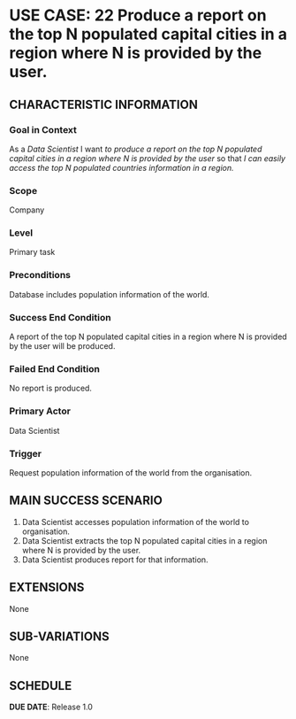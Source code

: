 # USE CASE: 22 Produce a report on the top N populated capital cities in a region where N is provided by the user.
## CHARACTERISTIC INFORMATION

### Goal in Context

As a *Data Scientist* I want *to produce a report on the top N populated capital cities in a region where N is provided by the user* so that *I can easily access the top N populated countries information in a region.*

### Scope

Company

### Level

Primary task

### Preconditions

Database includes population information of the world.

### Success End Condition

A report of the top N populated capital cities in a region where N is provided by the user will be produced.

### Failed End Condition

No report is produced.

### Primary Actor

Data Scientist

### Trigger

Request population information of the world from the organisation.

## MAIN SUCCESS SCENARIO

1. Data Scientist accesses population information of the world to organisation.
2. Data Scientist extracts the top N populated capital cities in a region where N is provided by the user.
3. Data Scientist produces report for that information.

## EXTENSIONS

None

## SUB-VARIATIONS

None

## SCHEDULE

**DUE DATE**: Release 1.0